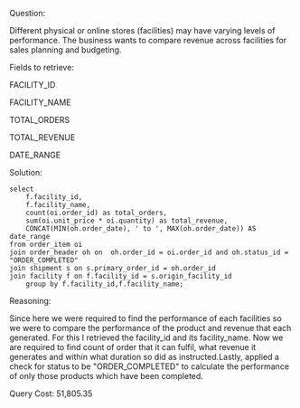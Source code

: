 Question:

Different physical or online stores (facilities) may have varying levels of performance. The business wants to compare revenue across facilities for sales planning and budgeting.

Fields to retrieve:

FACILITY_ID

FACILITY_NAME

TOTAL_ORDERS

TOTAL_REVENUE

DATE_RANGE

Solution:
```
select
	f.facility_id,
	f.facility_name,
	count(oi.order_id) as total_orders,
	sum(oi.unit_price * oi.quantity) as total_revenue,
	CONCAT(MIN(oh.order_date), ' to ', MAX(oh.order_date)) AS date_range
from order_item oi
join order_header oh on  oh.order_id = oi.order_id and oh.status_id = "ORDER_COMPLETED"
join shipment s on s.primary_order_id = oh.order_id
join facility f on f.facility_id = s.origin_facility_id
	group by f.facility_id,f.facility_name;
```
Reasoning:

Since here we were required to find the performance of each facilities so we were to compare the performance of the product and revenue that each generated. For this I retrieved the facility_id and its facility_name. Now we are required to find count of order that it can fulfil, what revenue it generates and within what duration so did as instructed.Lastly, applied a check for status to be "ORDER_COMPLETED" to calculate the performance of only those products which have been completed.

Query Cost: 51,805.35
```
